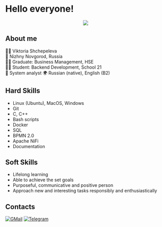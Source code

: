 # Hello everyone!
<div id="header" align="center">
  <a href="https://youtu.be/poa_QBvtIBA"> <img src="https://gist.github.com/brudnak/aba00c9a1c92d226f68e8ad8ba1e0a40/raw/e1e4a92f6072d15014f19aa8903d24a1ac0c41a4/nyan-cat.gif"/> </a>
</div>

## About me

:raising_hand_woman: Viktoria Shchepeleva  
:round_pushpin:  Nizhny Novgorod, Russia  
:woman_student: Graduate: Business Management, HSE  
:woman_technologist: Student: Backend Development, School 21  
:briefcase: System analyst
:earth_africa: Russian (native), English (B2)  

## Hard Skills

- Linux (Ubuntu), MacOS, Windows
- Git
- C, C++
- Bash scripts
- Docker
- SQL
- BPMN 2.0
- Apache NiFi
- Documentation

## Soft Skills

- Lifelong learning  
- Able to achieve the set goals  
- Purposeful, communicative and positive person  
- Approach new and interesting tasks responsibly and enthusiastically  

## Contacts

 [![GMail](https://img.shields.io/badge/Gmail-D14836?style=for-the-badge&logo=gmail&logoColor=white)](mailto:sshinoxy@gmail.com)
 [![Telegram](https://img.shields.io/badge/Telegram-2CA5E0?style=for-the-badge&logo=telegram&logoColor=white)](https://t.me/shinoxy)
